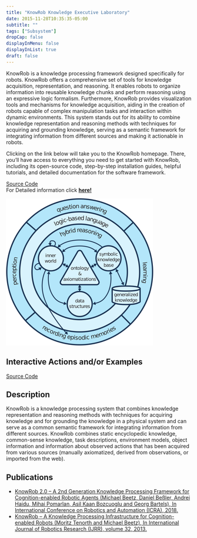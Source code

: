 ```yaml
---
title: "KnowRob Knowledge Executive Laboratory"
date: 2015-11-28T10:35:35-05:00
subtitle: ""
tags: ["Subsystem"]
dropCap: false
displayInMenu: false
displayInList: true
draft: false
---
```


KnowRob is a knowledge processing framework designed specifically for robots.
KnowRob offers a comprehensive set of tools for knowledge acquisition,
representation, and reasoning. It enables robots to organize information into reusable
knowledge chunks and perform reasoning using an expressive logic formalism.
Furthermore, KnowRob provides visualization tools and mechanisms for knowledge
acquisition, aiding in the creation of robots capable of complex manipulation tasks
and interaction within dynamic environments. This system stands out for its ability
to combine knowledge representation and reasoning methods with techniques for
acquiring and grounding knowledge, serving as a semantic framework for integrating
information from different sources and making it actionable in robots.


Clicking on the link below will take you to the KnowRob homepage. There, you’ll
have access to everything you need to get started with KnowRob, including its
open-source code, step-by-step installation guides, helpful tutorials, and detailed
documentation for the software framework.

<div class="hidde-after-preview">
<!-- <a class="btn btn-primary" target="_blank" href="">Run Code</a> -->
<a class="btn btn-success" target="_blank" href="https://github.com/knowrob/knowrob">Source Code</a>
</div>

<div class="hidde-after-preview">
  For Detailed information click
  <a class="btn btn-success" target="_blank" href="knowrob-knowledge-executive-laboratory"><b>here!</b></a>
</div>

<!--more-->

<!-- <div class="main-well-flex-container" style="margin:20px;align-items: center;">

  <div style="flex:30%;">
      <img src="profile_picture.png" style="clip-path: circle(35%);">
  </div>

  <div style="flex:70%;">
    <h3>Replace with Name</h3>
    Tel:     +49 XXXXXXXXXX <br>
    Fax:     +49 XXXXXXXXXX <br>
    Mail:    <a href="mailto:XXXXXXX@cs.uni-bremen.de">XXXXXX@cs.uni-bremen.de</a> <br>
    <a style="color:red" href="https://ai.uni-bremen.de/team/XXXXXXXXX">
      <span style="font-size: 15px;">Profile</span>
    </a>
  </div>

</div> -->

![](knowrob2.png)


Interactive Actions and/or Examples
---

<div>
<!-- <a class="btn btn-primary" target="_blank" href="">Run Code</a> -->
<a class="btn btn-success" target="_blank" href="https://github.com/knowrob/knowrob">Source Code</a>
</div>
 

Description
---

KnowRob is a knowledge processing system that combines knowledge representation and reasoning methods with techniques for acquiring knowledge and for grounding the knowledge in a physical system and can serve as a common semantic framework for integrating information from different sources. KnowRob combines static encyclopedic knowledge, common-sense knowledge, task descriptions, environment models, object information and information about observed actions that has been acquired from various sources (manually axiomatized, derived from observations, or imported from the web).

Publications
---

- [KnowRob 2.0 – A 2nd Generation Knowledge Processing Framework for Cognition-enabled Robotic Agents (Michael Beetz, Daniel Beßler, Andrei Haidu, Mihai Pomarlan, Asil Kaan Bozcuoglu and Georg Bartels), In International Conference on Robotics and Automation (ICRA), 2018.](https://ai.uni-bremen.de/papers/beetz18knowrob.pdf)
- [KnowRob – A Knowledge Processing Infrastructure for Cognition-enabled Robots (Moritz Tenorth and Michael Beetz), In International Journal of Robotics Research (IJRR), volume 32, 2013.](https://journals.sagepub.com/doi/full/10.1177/0278364913481635)

